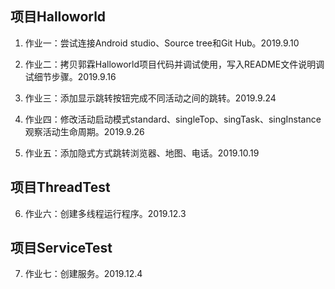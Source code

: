 项目Halloworld  
- 

1. 作业一：尝试连接Android studio、Source tree和Git Hub。2019.9.10  


2. 作业二：拷贝郭霖Halloworld项目代码并调试使用，写入README文件说明调试细节步骤。2019.9.16  


3. 作业三：添加显示跳转按钮完成不同活动之间的跳转。2019.9.24  


4. 作业四：修改活动启动模式standard、singleTop、singTask、singInstance观察活动生命周期。2019.9.26  


5. 作业五：添加隐式方式跳转浏览器、地图、电话。2019.10.19  

项目ThreadTest  
- 
6. 作业六：创建多线程运行程序。2019.12.3


项目ServiceTest
- 

7. 作业七：创建服务。2019.12.4 


